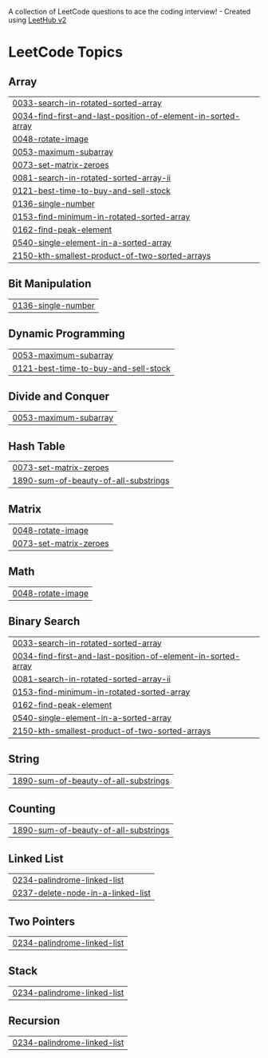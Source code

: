 A collection of LeetCode questions to ace the coding interview! - Created using [LeetHub v2](https://github.com/arunbhardwaj/LeetHub-2.0)
<!---LeetCode Topics Start-->
# LeetCode Topics
## Array
|  |
| ------- |
| [0033-search-in-rotated-sorted-array](https://github.com/nirajbhagat1/Leetcode-Problems/tree/master/0033-search-in-rotated-sorted-array) |
| [0034-find-first-and-last-position-of-element-in-sorted-array](https://github.com/nirajbhagat1/Leetcode-Problems/tree/master/0034-find-first-and-last-position-of-element-in-sorted-array) |
| [0048-rotate-image](https://github.com/nirajbhagat1/Leetcode-Problems/tree/master/0048-rotate-image) |
| [0053-maximum-subarray](https://github.com/nirajbhagat1/Leetcode-Problems/tree/master/0053-maximum-subarray) |
| [0073-set-matrix-zeroes](https://github.com/nirajbhagat1/Leetcode-Problems/tree/master/0073-set-matrix-zeroes) |
| [0081-search-in-rotated-sorted-array-ii](https://github.com/nirajbhagat1/Leetcode-Problems/tree/master/0081-search-in-rotated-sorted-array-ii) |
| [0121-best-time-to-buy-and-sell-stock](https://github.com/nirajbhagat1/Leetcode-Problems/tree/master/0121-best-time-to-buy-and-sell-stock) |
| [0136-single-number](https://github.com/nirajbhagat1/Leetcode-Problems/tree/master/0136-single-number) |
| [0153-find-minimum-in-rotated-sorted-array](https://github.com/nirajbhagat1/Leetcode-Problems/tree/master/0153-find-minimum-in-rotated-sorted-array) |
| [0162-find-peak-element](https://github.com/nirajbhagat1/Leetcode-Problems/tree/master/0162-find-peak-element) |
| [0540-single-element-in-a-sorted-array](https://github.com/nirajbhagat1/Leetcode-Problems/tree/master/0540-single-element-in-a-sorted-array) |
| [2150-kth-smallest-product-of-two-sorted-arrays](https://github.com/nirajbhagat1/Leetcode-Problems/tree/master/2150-kth-smallest-product-of-two-sorted-arrays) |
## Bit Manipulation
|  |
| ------- |
| [0136-single-number](https://github.com/nirajbhagat1/Leetcode-Problems/tree/master/0136-single-number) |
## Dynamic Programming
|  |
| ------- |
| [0053-maximum-subarray](https://github.com/nirajbhagat1/Leetcode-Problems/tree/master/0053-maximum-subarray) |
| [0121-best-time-to-buy-and-sell-stock](https://github.com/nirajbhagat1/Leetcode-Problems/tree/master/0121-best-time-to-buy-and-sell-stock) |
## Divide and Conquer
|  |
| ------- |
| [0053-maximum-subarray](https://github.com/nirajbhagat1/Leetcode-Problems/tree/master/0053-maximum-subarray) |
## Hash Table
|  |
| ------- |
| [0073-set-matrix-zeroes](https://github.com/nirajbhagat1/Leetcode-Problems/tree/master/0073-set-matrix-zeroes) |
| [1890-sum-of-beauty-of-all-substrings](https://github.com/nirajbhagat1/Leetcode-Problems/tree/master/1890-sum-of-beauty-of-all-substrings) |
## Matrix
|  |
| ------- |
| [0048-rotate-image](https://github.com/nirajbhagat1/Leetcode-Problems/tree/master/0048-rotate-image) |
| [0073-set-matrix-zeroes](https://github.com/nirajbhagat1/Leetcode-Problems/tree/master/0073-set-matrix-zeroes) |
## Math
|  |
| ------- |
| [0048-rotate-image](https://github.com/nirajbhagat1/Leetcode-Problems/tree/master/0048-rotate-image) |
## Binary Search
|  |
| ------- |
| [0033-search-in-rotated-sorted-array](https://github.com/nirajbhagat1/Leetcode-Problems/tree/master/0033-search-in-rotated-sorted-array) |
| [0034-find-first-and-last-position-of-element-in-sorted-array](https://github.com/nirajbhagat1/Leetcode-Problems/tree/master/0034-find-first-and-last-position-of-element-in-sorted-array) |
| [0081-search-in-rotated-sorted-array-ii](https://github.com/nirajbhagat1/Leetcode-Problems/tree/master/0081-search-in-rotated-sorted-array-ii) |
| [0153-find-minimum-in-rotated-sorted-array](https://github.com/nirajbhagat1/Leetcode-Problems/tree/master/0153-find-minimum-in-rotated-sorted-array) |
| [0162-find-peak-element](https://github.com/nirajbhagat1/Leetcode-Problems/tree/master/0162-find-peak-element) |
| [0540-single-element-in-a-sorted-array](https://github.com/nirajbhagat1/Leetcode-Problems/tree/master/0540-single-element-in-a-sorted-array) |
| [2150-kth-smallest-product-of-two-sorted-arrays](https://github.com/nirajbhagat1/Leetcode-Problems/tree/master/2150-kth-smallest-product-of-two-sorted-arrays) |
## String
|  |
| ------- |
| [1890-sum-of-beauty-of-all-substrings](https://github.com/nirajbhagat1/Leetcode-Problems/tree/master/1890-sum-of-beauty-of-all-substrings) |
## Counting
|  |
| ------- |
| [1890-sum-of-beauty-of-all-substrings](https://github.com/nirajbhagat1/Leetcode-Problems/tree/master/1890-sum-of-beauty-of-all-substrings) |
## Linked List
|  |
| ------- |
| [0234-palindrome-linked-list](https://github.com/nirajbhagat1/Leetcode-Problems/tree/master/0234-palindrome-linked-list) |
| [0237-delete-node-in-a-linked-list](https://github.com/nirajbhagat1/Leetcode-Problems/tree/master/0237-delete-node-in-a-linked-list) |
## Two Pointers
|  |
| ------- |
| [0234-palindrome-linked-list](https://github.com/nirajbhagat1/Leetcode-Problems/tree/master/0234-palindrome-linked-list) |
## Stack
|  |
| ------- |
| [0234-palindrome-linked-list](https://github.com/nirajbhagat1/Leetcode-Problems/tree/master/0234-palindrome-linked-list) |
## Recursion
|  |
| ------- |
| [0234-palindrome-linked-list](https://github.com/nirajbhagat1/Leetcode-Problems/tree/master/0234-palindrome-linked-list) |
<!---LeetCode Topics End-->